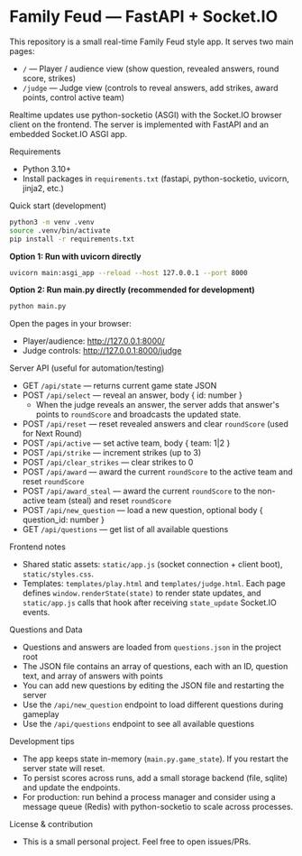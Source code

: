 # Family Feud — FastAPI + Socket.IO

This repository is a small real-time Family Feud style app.
It serves two main pages:

- `/` — Player / audience view (show question, revealed answers, round score, strikes)
- `/judge` — Judge view (controls to reveal answers, add strikes, award points, control active team)

Realtime updates use python-socketio (ASGI) with the Socket.IO browser client on the frontend. The server is implemented with FastAPI and an embedded Socket.IO ASGI app.

Requirements
- Python 3.10+
- Install packages in `requirements.txt` (fastapi, python-socketio, uvicorn, jinja2, etc.)

Quick start (development)

```bash
python3 -m venv .venv
source .venv/bin/activate
pip install -r requirements.txt
```

**Option 1: Run with uvicorn directly**
```bash
uvicorn main:asgi_app --reload --host 127.0.0.1 --port 8000
```

**Option 2: Run main.py directly (recommended for development)**
```bash
python main.py
```

Open the pages in your browser:
- Player/audience: http://127.0.0.1:8000/
- Judge controls:   http://127.0.0.1:8000/judge

Server API (useful for automation/testing)
- GET `/api/state` — returns current game state JSON
- POST `/api/select` — reveal an answer, body { id: number }
  - When the judge reveals an answer, the server adds that answer's points to `roundScore` and broadcasts the updated state.
- POST `/api/reset` — reset revealed answers and clear `roundScore` (used for Next Round)
- POST `/api/active` — set active team, body { team: 1|2 }
- POST `/api/strike` — increment strikes (up to 3)
- POST `/api/clear_strikes` — clear strikes to 0
- POST `/api/award` — award the current `roundScore` to the active team and reset `roundScore`
- POST `/api/award_steal` — award the current `roundScore` to the non-active team (steal) and reset `roundScore`
- POST `/api/new_question` — load a new question, optional body { question_id: number }
- GET `/api/questions` — get list of all available questions

Frontend notes
- Shared static assets: `static/app.js` (socket connection + client boot), `static/styles.css`.
- Templates: `templates/play.html` and `templates/judge.html`. Each page defines `window.renderState(state)` to render state updates, and `static/app.js` calls that hook after receiving `state_update` Socket.IO events.

Questions and Data
- Questions and answers are loaded from `questions.json` in the project root
- The JSON file contains an array of questions, each with an ID, question text, and array of answers with points
- You can add new questions by editing the JSON file and restarting the server
- Use the `/api/new_question` endpoint to load different questions during gameplay
- Use the `/api/questions` endpoint to see all available questions

Development tips
- The app keeps state in-memory (`main.py.game_state`). If you restart the server state will reset.
- To persist scores across runs, add a small storage backend (file, sqlite) and update the endpoints.
- For production: run behind a process manager and consider using a message queue (Redis) with python-socketio to scale across processes.

License & contribution
- This is a small personal project. Feel free to open issues/PRs.

